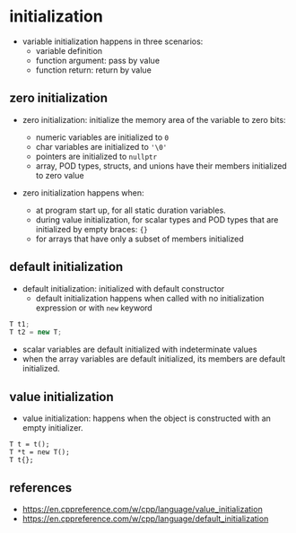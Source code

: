 # initialization
* variable initialization happens in three scenarios:
    * variable definition
    * function argument: pass by value
    * function return: return by value


## zero initialization
* zero initialization: initialize the memory area of the variable to zero bits:
    * numeric variables are initialized to `0`
    * char variables are initialized to `'\0'`
    * pointers are initialized to `nullptr`
    * array, POD types, structs, and unions have their members initialized to zero value

* zero initialization happens when:
    * at program start up, for all static duration variables.
    * during value initialization, for scalar types and POD types that are initialized by empty braces: `{}`
    * for arrays that have only a subset of members initialized


## default initialization
* default initialization: initialized with default constructor
    * default initialization happens when called with no initialization expression or with `new` keyword

```cpp
T t1;
T t2 = new T;
```

* scalar variables are default initialized with indeterminate values
* when the array variables are default initialized, its members are default initialized.

## value initialization
* value initialization: happens when the object is constructed with an empty initializer.

```
T t = t();
T *t = new T();
T t{};
```


## references
* https://en.cppreference.com/w/cpp/language/value_initialization
* https://en.cppreference.com/w/cpp/language/default_initialization
